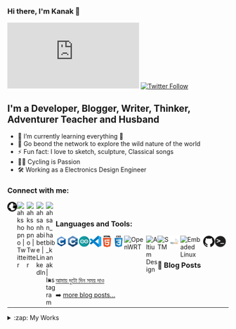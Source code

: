 ### Hi there, I'm Kanak 👋

[![Website](https://img.shields.io/website?label=itsahsan.me&style=for-the-badge&url=https%3A%2F%2itsahsan.me)](http://itsahsan.me/)
[![Twitter Follow](https://img.shields.io/twitter/follow/ahkshopno?color=1DA1F2&logo=twitter&style=for-the-badge)](https://twitter.com/intent/follow?original_referer=https%3A%2F%2Fgithub.com%2FcodeSTACKr&screen_name=ahkshopno)

## I'm a Developer, Blogger, Writer, Thinker, Adventurer Teacher and Husband

- 🌱 I’m currently learning everything 🤣
- 🧳 Go beond the network to explore the wild nature of the world
- ⚡ Fun fact: I love to sketch, sculpture, Classical songs
- 🚴‍♂️ Cycling is Passion
- 🛠 Working as a Electronics Design Engineer


### Connect with me:

[<img align="left" alt="itsahsan.me" width="22px" src="https://raw.githubusercontent.com/iconic/open-iconic/master/svg/globe.svg" />][website]
[<img align="left" alt="ahkshopno | Twitter" width="22px" src="https://cdn.jsdelivr.net/npm/simple-icons@v3/icons/facebook.svg" />][facebook]
[<img align="left" alt="ahkshopno | Twitter" width="22px" src="https://cdn.jsdelivr.net/npm/simple-icons@v3/icons/twitter.svg" />][twitter]
[<img align="left" alt="ahsanhabibete | LinkedIn" width="22px" src="https://cdn.jsdelivr.net/npm/simple-icons@v3/icons/linkedin.svg" />][linkedin]
[<img align="left" alt="ahsan_habib_kanak | Instagram" width="22px" src="https://cdn.jsdelivr.net/npm/simple-icons@v3/icons/instagram.svg" />][instagram]

<br />

### Languages and Tools:
<img align="left" alt="C" width="26px" src="https://raw.githubusercontent.com/github/explore/80688e429a7d4ef2fca1e82350fe8e3517d3494d/topics/c/c.png" />
<img align="left" alt="C++" width="26px" src="https://raw.githubusercontent.com/github/explore/80688e429a7d4ef2fca1e82350fe8e3517d3494d/topics/cpp/cpp.png" />
<img align="left" alt="arduino" width="26px" src="https://raw.githubusercontent.com/github/explore/80688e429a7d4ef2fca1e82350fe8e3517d3494d/topics/arduino/arduino.png" />
<img align="left" alt="Visual Studio Code" width="26px" src="https://raw.githubusercontent.com/github/explore/80688e429a7d4ef2fca1e82350fe8e3517d3494d/topics/visual-studio-code/visual-studio-code.png" />
<img align="left" alt="HTML5" width="26px" src="https://raw.githubusercontent.com/github/explore/80688e429a7d4ef2fca1e82350fe8e3517d3494d/topics/html/html.png" />
<img align="left" alt="CSS3" width="26px" src="https://raw.githubusercontent.com/github/explore/80688e429a7d4ef2fca1e82350fe8e3517d3494d/topics/css/css.png" />
<img align="left" alt="OpenWRT" width="50px" src="https://openwrt.org/_media/logo.png" />
<img align="left" alt="Altium Design" width ="26" src="https://www.altium.com/altium-designer/themes/custom/altium/dist/images/logo-ad-black.svg" />
<img align="left" alt="STM" width ="26" src="https://scontent.fdac7-1.fna.fbcdn.net/v/t1.6435-9/87016532_3786202961420059_3996305311869698048_n.png?_nc_cat=106&ccb=1-5&_nc_sid=09cbfe&_nc_eui2=AeEuZUiJNH0eeuNcR8xGOZoh_SYgZLnU7xf9JiBkudTvF_4pBXwLW9-IhWqypE2acBpsxRtRTtChmLtK4VAYFrMW&_nc_ohc=zF0hUhspPmcAX-nZE-F&tn=MRs76nctjw21YztP&_nc_ht=scontent.fdac7-1.fna&oh=0060868cf24c10a4d65be8a60aebff2f&oe=61680B26" />
<img align="left" alt="MySQL" width="26px" src="https://raw.githubusercontent.com/github/explore/80688e429a7d4ef2fca1e82350fe8e3517d3494d/topics/mysql/mysql.png" />
<img align="left" alt="Embaded Linux" width="52px" src="https://www.bytesatwork.io/wp-content/uploads/2019/04/Embedded-Linux.png" />

<img align="left" alt="GitHub" width="26px" src="https://raw.githubusercontent.com/github/explore/78df643247d429f6cc873026c0622819ad797942/topics/github/github.png" />
<img align="left" alt="Terminal" width="26px" src="https://raw.githubusercontent.com/github/explore/80688e429a7d4ef2fca1e82350fe8e3517d3494d/topics/terminal/terminal.png" />

<br />
<br />



### 📕 Blog Posts

<!-- BLOG-POST-LIST:START -->
- [আমায় দুটো দিন সময় দাও](https://www.somewhereinblog.net/blog/ahkshopno/30107291)

<!-- BLOG-POST-LIST:END -->

➡️ [more blog posts...](https://itsahsan.me)

---

<details>
  <summary>:zap: My Works</summary>
  
<!--START_SECTION:activity-->
1. [Wireless (Ultrasonic) Power Transfer (Long Range)](https://itsahsan.me/portfolio-item-03.html) 
2. [LOW COST REFRASHABLE BRAILLE DISPLAY](https://itsahsan.me/portfolio-item-01.html)
3. [Indoor blind Navigation](https://itsahsan.me/portfolio-item-09.html)
4. [MY PENCIL SKETCH](https://itsahsan.me/portfolio/images/sktch%20photo/Sketch/1.jpg)
5. [WHAT I SEE THROUGH MY CAMERA LENS](https://itsahsan.me/portfolio/images/sktch%20photo/photography/1.jpg) 
  <br> [Catch more at -> itsahsan.me](https://itsahsan.me/#/portfolio)
<!--END_SECTION:activity-->

</details>



[website]: https://itsahsan.me
[facebook]: http://facebook.com/ahkshopno
[course]: http://vsCodeHero.com
[twitter]: https://twitter.com/ahkshopno
[youtube]: https://youtube.com/codeSTACKr
[instagram]: https://instagram.com/ahsan_habib_kanak
[linkedin]: https://linkedin.com/in/ahsanhabibete/
[myprofoliyo]:https://itsahsan.me/#/portfolio
